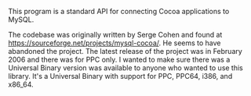 This program is a standard API for connecting Cocoa applications to MySQL.

The codebase was originally written by Serge Cohen and found at https://sourceforge.net/projects/mysql-cocoa/. He seems to have abandoned the project.  The latest release of the project was in February 2006 and there was for PPC only.  I wanted to make sure there was a Universal Binary version was available to anyone who wanted to use this library.  It's a Universal Binary with support for PPC, PPC64, i386, and x86\_64.